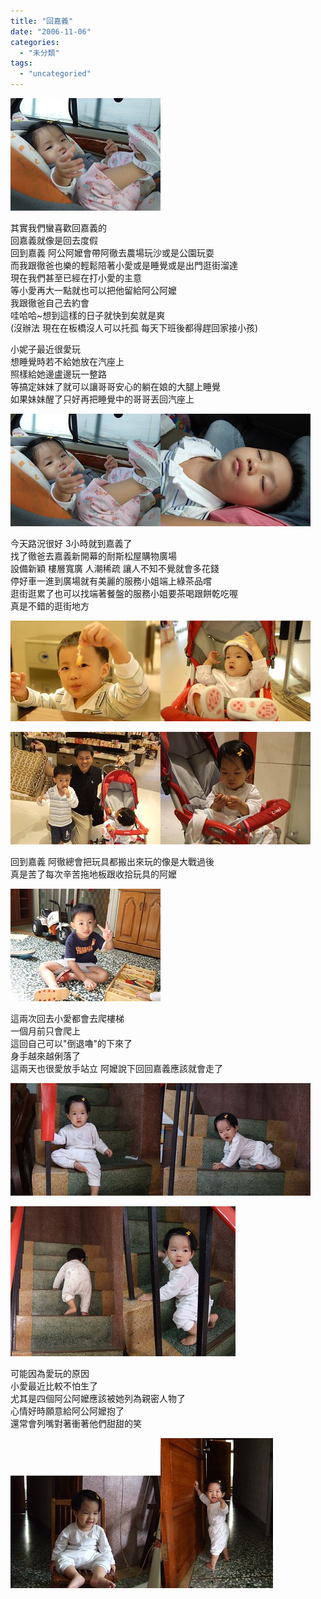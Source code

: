```yaml
---
title: "回嘉義"
date: "2006-11-06"
categories: 
  - "未分類"
tags: 
  - "uncategoried"
---
```


![](images/290204103_7e397fd4ab_m.jpg)

其實我們蠻喜歡回嘉義的  
回嘉義就像是回去度假  
回到嘉義 阿公阿嬤會帶阿徹去農場玩沙或是公園玩耍  
而我跟徹爸也樂的輕鬆陪著小愛或是睡覺或是出門逛街溜達  
現在我們甚至已經在打小愛的主意  
等小愛再大一點就也可以把他留給阿公阿嬤  
我跟徹爸自己去約會  
哇哈哈~想到這樣的日子就快到矣就是爽  
(沒辦法 現在在板橋沒人可以托孤 每天下班後都得趕回家接小孩)

小妮子最近很愛玩  
想睡覺時若不給她放在汽座上  
照樣給她邊盧邊玩一整路  
等搞定妹妹了就可以讓哥哥安心的躺在娘的大腿上睡覺  
如果妹妹醒了只好再把睡覺中的哥哥丟回汽座上

![](images/290204103_7e397fd4ab_m.jpg)![](images/290204064_87e0566d4c_m.jpg)

今天路況很好 3小時就到嘉義了  
找了徹爸去嘉義新開幕的耐斯松屋購物廣場  
設備新穎 樓層寬廣 人潮稀疏 讓人不知不覺就會多花錢  
停好車一進到廣場就有美麗的服務小姐端上綠茶品嚐  
逛街逛累了也可以找端著餐盤的服務小姐要茶喝跟餅乾吃喔  
真是不錯的逛街地方

![](images/290203164_e8a1187fce_m.jpg)![](images/290203049_a96e794c1f_m.jpg)

![](images/290204016_52f77a506e_m.jpg)![](images/290203959_759214a911_m.jpg)

回到嘉義 阿徹總會把玩具都搬出來玩的像是大戰過後  
真是苦了每次辛苦拖地板跟收拾玩具的阿嬤

![](images/290203445_aef579495f_m.jpg)

這兩次回去小愛都會去爬樓梯  
一個月前只會爬上  
這回自己可以"倒退嚕"的下來了  
身手越來越俐落了  
這兩天也很愛放手站立 阿嬤說下回回嘉義應該就會走了

![](images/290203745_3f2e4c9b4f_m.jpg)![](images/290203667_f176947f75_m.jpg)

![](images/290203708_26a2a4dc2a_m.jpg)![](images/290203614_53e03a13c5_m.jpg)

可能因為愛玩的原因  
小愛最近比較不怕生了  
尤其是四個阿公阿嬤應該被她列為親密人物了  
心情好時願意給阿公阿嬤抱了  
還常會列嘴對著衝著他們甜甜的笑

![](images/290203497_7b9c9685d6_m.jpg)![](images/290203548_1d38c00530_m.jpg)

